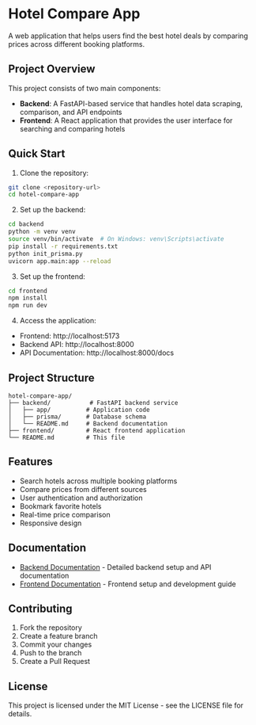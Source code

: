 # Hotel Compare App

A web application that helps users find the best hotel deals by comparing prices across different booking platforms.

## Project Overview

This project consists of two main components:
- **Backend**: A FastAPI-based service that handles hotel data scraping, comparison, and API endpoints
- **Frontend**: A React application that provides the user interface for searching and comparing hotels

## Quick Start

1. Clone the repository:
```bash
git clone <repository-url>
cd hotel-compare-app
```

2. Set up the backend:
```bash
cd backend
python -m venv venv
source venv/bin/activate  # On Windows: venv\Scripts\activate
pip install -r requirements.txt
python init_prisma.py
uvicorn app.main:app --reload
```

3. Set up the frontend:
```bash
cd frontend
npm install
npm run dev
```

4. Access the application:
- Frontend: http://localhost:5173
- Backend API: http://localhost:8000
- API Documentation: http://localhost:8000/docs

## Project Structure

```
hotel-compare-app/
├── backend/           # FastAPI backend service
│   ├── app/          # Application code
│   ├── prisma/       # Database schema
│   └── README.md     # Backend documentation
├── frontend/         # React frontend application
└── README.md         # This file
```

## Features

- Search hotels across multiple booking platforms
- Compare prices from different sources
- User authentication and authorization
- Bookmark favorite hotels
- Real-time price comparison
- Responsive design

## Documentation

- [Backend Documentation](backend/README.md) - Detailed backend setup and API documentation
- [Frontend Documentation](frontend/README.md) - Frontend setup and development guide

## Contributing

1. Fork the repository
2. Create a feature branch
3. Commit your changes
4. Push to the branch
5. Create a Pull Request

## License

This project is licensed under the MIT License - see the LICENSE file for details. 